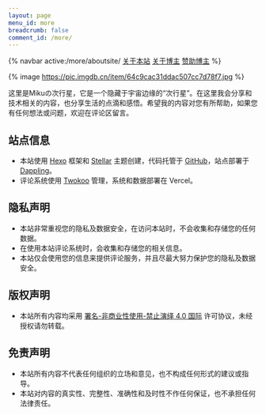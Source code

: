 ```yaml
---
layout: page
menu_id: more
breadcrumb: false
comment_id: /more/
---
```


{% navbar active:/more/aboutsite/ [关于本站](/more/aboutsite/) [关于博主](/more/) [赞助博主](/more/pay/) %}

{% image https://pic.imgdb.cn/item/64c9cac31ddac507cc7d78f7.jpg %}

这里是Mikuの次行星，它是一个隐藏于宇宙边缘的“次行星”。在这里我会分享和技术相关的内容，也分享生活的点滴和感悟。希望我的内容对您有所帮助，如果您有任何想法或问题，欢迎在评论区留言。

## 站点信息

- 本站使用 [Hexo](https://github.com/hexojs/hexo) 框架和 [Stellar](https://github.com/xaoxuu/hexo-theme-stellar) 主题创建，代码托管于 [GitHub](https://github.com/PaloMiku/Blog)，站点部署于 [Dappling](https://dappling.network/)。
- 评论系统使用 [Twokoo](https://github.com/twikoojs/twikoo) 管理，系统和数据部署在 Vercel。

## 隐私声明

- 本站非常重视您的隐私及数据安全，在访问本站时，不会收集和存储您的任何数据。
- 在使用本站评论系统时，会收集和存储您的相关信息。
- 本站仅会使用您的信息来提供评论服务，并且尽最大努力保护您的隐私及数据安全。

## 版权声明

- 本站所有内容均采用 [署名-非商业性使用-禁止演绎 4.0 国际](https://creativecommons.org/licenses/by-nc-nd/4.0/deed.zh) 许可协议，未经授权请勿转载。

## 免责声明

- 本站所有内容不代表任何组织的立场和意见，也不构成任何形式的建议或指导。
- 本站对内容的真实性、完整性、准确性和及时性不作任何保证，也不承担任何法律责任。